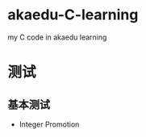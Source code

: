 akaedu-C-learning
=================

my C code in akaedu learning



# 测试
## 基本测试
* Integer Promotion
